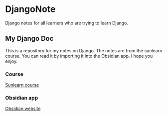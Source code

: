# DjangoNote
Django notes for all learners who are trying to learn Django.


## My Django Doc
This is a repository for my notes on Django. The notes are from the sunlearn course.
You can read it by importing it into the Obsidian app.
I hope you enjoy.


### Course
[Sunlearn course](https://sunlearn.ir/courses/%D8%A2%D9%85%D9%88%D8%B2%D8%B4-%D8%B1%D8%A7%DB%8C%DA%AF%D8%A7%D9%86-%D9%85%D9%82%D8%AF%D9%85%D8%A7%D8%AA%DB%8C-%D9%81%D8%B1%DB%8C%D9%85%D9%88%D8%B1%DA%A9-django-%D9%BE%D8%B1%D9%88%DA%98%D9%87-%D9%85%D8%AD%D9%88%D8%B1/)

### Obsidian app
[Obsidian website](https://obsidian.md/)
